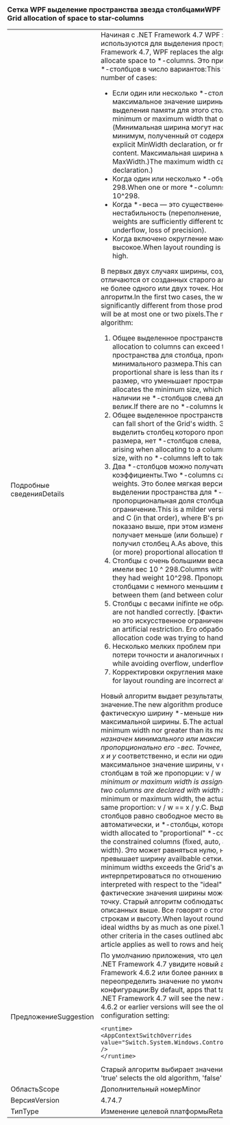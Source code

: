 ### <a name="wpf-grid-allocation-of-space-to-star-columns"></a><span data-ttu-id="314af-101">Сетка WPF выделение пространства звезда столбцами</span><span class="sxs-lookup"><span data-stu-id="314af-101">WPF Grid allocation of space to star-columns</span></span>

|   |   |
|---|---|
|<span data-ttu-id="314af-102">Подробные сведения</span><span class="sxs-lookup"><span data-stu-id="314af-102">Details</span></span>|<span data-ttu-id="314af-103">Начиная с .NET Framework 4.7 WPF заменяет алгоритм, <xref:System.Windows.Controls.Grid> используются для выделения пространства для \*-столбцов.</span><span class="sxs-lookup"><span data-stu-id="314af-103">Starting with the .NET Framework 4.7, WPF replaces the algorithm that <xref:System.Windows.Controls.Grid> uses to allocate space to \*-columns.</span></span> <span data-ttu-id="314af-104">Это приведет к изменению фактическую ширину назначен \*-столбцов в число вариантов:</span><span class="sxs-lookup"><span data-stu-id="314af-104">This will change the actual width assigned to \*-columns in a number of cases:</span></span><ul><li><span data-ttu-id="314af-105">Если один или несколько \*-столбец также использует минимальное или максимальное значение ширины, которая переопределяет пропорционально выделения памяти для этого столбца.</span><span class="sxs-lookup"><span data-stu-id="314af-105">When one or more \*-columns also have a minimum or maximum width that overrides the proportional allocation for that colum.</span></span> <span data-ttu-id="314af-106">(Минимальная ширина могут наследовать из явное объявление MinWidth или неявные минимум, полученный от содержимого столбца.</span><span class="sxs-lookup"><span data-stu-id="314af-106">(The minimum width can derive from an explicit MinWidth declaration, or from an implicit minimum obtained from the column's content.</span></span> <span data-ttu-id="314af-107">Максимальная ширина может определяться только явно, из объявления MaxWidth.)</span><span class="sxs-lookup"><span data-stu-id="314af-107">The maximum width can only be defined explicitly, from a MaxWidth declaration.)</span></span></li><li><span data-ttu-id="314af-108">Когда один или несколько *-объявить очень больших столбцов *-вес, больше 10 ^ 298.</span><span class="sxs-lookup"><span data-stu-id="314af-108">When one or more *-columns declare an extremely large *-weight, greater than 10^298.</span></span></li><li><span data-ttu-id="314af-109">Когда \*-веса — это существенно различающихся сталкиваться с плавающей запятой нестабильность (переполнение, потеря точности, потеря точности).</span><span class="sxs-lookup"><span data-stu-id="314af-109">When the \*-weights are sufficiently different to encounter floating-point instability (overflow, underflow, loss of precision).</span></span></li><li><span data-ttu-id="314af-110">Когда включено округление макета, а действующее значение DPI дисплея достаточно высокое.</span><span class="sxs-lookup"><span data-stu-id="314af-110">When layout rounding is enabled, and the effective display DPI is sufficiently high.</span></span></li></ul><span data-ttu-id="314af-111">В первых двух случаях ширины, созданные в новом алгоритме может быть значительно отличаются от созданных старого алгоритма; в последнем случае на отличие может быть не более одного или двух точек. Новый алгоритм устраняет несколько ошибок в старый алгоритм.</span><span class="sxs-lookup"><span data-stu-id="314af-111">In the first two cases, the widths produced by the new algorithm can be significantly different from those produced by the old algorithm; in the last case, the difference will be at most one or two pixels.The new algorithm fixes several bugs present in the old algorithm:</span></span><ol><li><span data-ttu-id="314af-112">Общее выделенное пространство для столбцов может превышать ширину сетки.</span><span class="sxs-lookup"><span data-stu-id="314af-112">Total allocation to columns can exceed the Grid's width.</span></span> <span data-ttu-id="314af-113">Это может произойти при выделении пространства для столбца, пропорциональная доля которого меньше его минимального размера.</span><span class="sxs-lookup"><span data-stu-id="314af-113">This can occur when allocating space to a column whose proportional share is less than its minimum size.</span></span> <span data-ttu-id="314af-114">Алгоритм выделяет минимальный размер, что уменьшает пространство, доступное для других столбцов.</span><span class="sxs-lookup"><span data-stu-id="314af-114">The algorithm allocates the minimum size, which decreases the space available to other columns.</span></span> <span data-ttu-id="314af-115">При наличии не \*-столбцов слева для выделения, общее выделение будет слишком велик.</span><span class="sxs-lookup"><span data-stu-id="314af-115">If there are no \*-columns left to allocate, the total allocation will be too large.</span></span></li><li><span data-ttu-id="314af-116">Общее выделенное пространство может быть меньше ширины сетки.</span><span class="sxs-lookup"><span data-stu-id="314af-116">Total allocation can fall short of the Grid's width.</span></span> <span data-ttu-id="314af-117">Это проблема двойного # 1, возникающие, если выделить столбец которого пропорциональную долю больше максимального размера, нет \*-столбцов слева, чтобы занять slack.</span><span class="sxs-lookup"><span data-stu-id="314af-117">This is the dual problem to #1, arising when allocating to a column whose proportional share is greater than its maximum size, with no \*-columns left to take up the slack.</span></span></li><li><span data-ttu-id="314af-118">Два *-столбцов можно получать распределения, не зависящее их *-весовые коэффициенты.</span><span class="sxs-lookup"><span data-stu-id="314af-118">Two *-columns can receive allocations not proportional to their *-weights.</span></span> <span data-ttu-id="314af-119">Это более мягкая версия первой или второй проблемы возникает при выделении пространства для \*-столбцов A, B и C (в таком порядке), когда пропорциональная доля столбца B нарушает его минимальное (или максимальное) ограничение.</span><span class="sxs-lookup"><span data-stu-id="314af-119">This is a milder version of #1/#2, arising when allocating to \*-columns A, B, and C (in that order), where B's proportional share violates its min (or max) constraint.</span></span> <span data-ttu-id="314af-120">Как показано выше, при этом изменяется место, доступное для столбца C, который получает меньше (или больше) пропорционально выделенного пространства, чем получил столбец A.</span><span class="sxs-lookup"><span data-stu-id="314af-120">As above, this changes the space available to column C, who gets less (or more) proportional allocation than A did,</span></span></li><li><span data-ttu-id="314af-121">Столбцы с очень большими весами (&gt; 10 ^ 298) обрабатываются как если бы они имели вес 10 ^ 298.</span><span class="sxs-lookup"><span data-stu-id="314af-121">Columns with extremely large weights (&gt; 10^298) are all treated as if they had weight 10^298.</span></span> <span data-ttu-id="314af-122">Пропорциональные различия между ними (и между столбцами с немного меньшим весом) не учитываются.</span><span class="sxs-lookup"><span data-stu-id="314af-122">Proportional differences between them (and between columns with slightly smaller weights) are not honored.</span></span></li><li><span data-ttu-id="314af-123">Столбцы с весами inifinte не обрабатываются правильно.</span><span class="sxs-lookup"><span data-stu-id="314af-123">Columns with inifinte weights are not handled correctly.</span></span> <span data-ttu-id="314af-124">[Фактически невозможно определить вес как бесконечный, но это искусственное ограничение.</span><span class="sxs-lookup"><span data-stu-id="314af-124">[Actually you can't set a weight to Infinity, but this is an artificial restriction.</span></span> <span data-ttu-id="314af-125">Его обработка кодом выделения была безуспешной.]</span><span class="sxs-lookup"><span data-stu-id="314af-125">The allocation code was trying to handle it, but doing a bad job.]</span></span></li><li><span data-ttu-id="314af-126">Несколько мелких проблем при предотвращении переполнения, нехватки данных, потери точности и аналогичных проблем с плавающей запятой.</span><span class="sxs-lookup"><span data-stu-id="314af-126">Several minor problems while avoiding overflow, underflow, loss of precision and similar floating-point issues.</span></span></li><li><span data-ttu-id="314af-127">Корректировки округления макета неверны при достаточно высоком DPI.</span><span class="sxs-lookup"><span data-stu-id="314af-127">Adjustments for layout rounding are incorrect at sufficiently high DPI.</span></span></li></ol><span data-ttu-id="314af-128">Новый алгоритм выдает результаты, которые соответствуют следующие условия: значение.</span><span class="sxs-lookup"><span data-stu-id="314af-128">The new algorithm produces results that meet the following criteria:A.</span></span> <span data-ttu-id="314af-129">Назначенные фактическую ширину \*-меньше никогда не его минимальную ширину и не больше максимальной ширины. Б.</span><span class="sxs-lookup"><span data-stu-id="314af-129">The actual width assigned to a \*-column is never less than its minimum width nor greater than its maximum width.B.</span></span> <span data-ttu-id="314af-130">Каждый <em>-столбец, который не назначен минимального или максимальную ширину назначен шириной пропорционально его <em>-вес. Точнее, если два столбца должны быть объявлены с ширина x</em> и y</em> соответственно, и если ни один из столбцов Получает минимальное или максимальное значение ширины, v фактические значения ширины и w, присвоенные столбцам в той же пропорции: v / w == x / y.C.</span><span class="sxs-lookup"><span data-stu-id="314af-130">Each <em>-column that is not assigned its minimum or maximum width is assigned a width proportional to its <em>-weight. To be precise, if two columns are declared with width x</em> and y</em> respectively, and if neither column receives its minimum or maximum width, the actual widths v and w assigned to the columns are in the same proportion: v / w == x / y.C.</span></span> <span data-ttu-id="314af-131">Выделенных общая ширина &quot;пропорционально&quot; *-столбцов равно свободное место выделив ограниченных столбцов (фиксированной, автоматически, и *-столбцы, которые выделяются их ширину min или max).</span><span class="sxs-lookup"><span data-stu-id="314af-131">The total width allocated to &quot;proportional&quot; *-columns is equal to the space available after allocating to the constrained columns (fixed, auto, and *-columns that are allocated their min or max width).</span></span> <span data-ttu-id="314af-132">Это может равняться нулю, например если сумма Минимальная ширина превышает ширину availbable сетки. Г.</span><span class="sxs-lookup"><span data-stu-id="314af-132">This might be zero, for instance if the sum of the minimum widths exceeds the Grid's availbable width.D.</span></span> <span data-ttu-id="314af-133">Эти инструкции должны интерпретироваться по отношению к &quot;идеальный&quot; макета.</span><span class="sxs-lookup"><span data-stu-id="314af-133">All these statements are to be interpreted with respect to the &quot;ideal&quot; layout.</span></span> <span data-ttu-id="314af-134">Если округление макета действует, фактические значения ширины может отличаться от идеальной Ширина по мере одну точку. Старый алгоритм соблюдаться (A), но не учитывает другим критериям, в случаях, описанных выше. Все говорят о столбцах и ширины в этой статье также применимо к строкам и высоту.</span><span class="sxs-lookup"><span data-stu-id="314af-134">When layout rounding is in effect, the actual widths can differ from the ideal widths by as much as one pixel.The old algorithm honored (A) but failed to honor the other criteria in the cases outlined above.Everything said about columns and widths in this article applies as well to rows and heights.</span></span>|
|<span data-ttu-id="314af-135">Предложение</span><span class="sxs-lookup"><span data-stu-id="314af-135">Suggestion</span></span>|<span data-ttu-id="314af-136">По умолчанию приложения, что целевой версии платформы .NET Framework, начиная с .NET Framework 4.7 увидите новый алгоритм при приложений, предназначенных для .NET Framework 4.6.2 или более ранних версий будут видеть старый алгоритм. Чтобы переопределить значение по умолчанию, используйте следующий параметр конфигурации:</span><span class="sxs-lookup"><span data-stu-id="314af-136">By default, apps that target versions of the .NET Framework starting with the .NET Framework 4.7 will see the new algorithm, while apps that target the .NET Framework 4.6.2 or earlier versions will see the old algorithm.To override the default, use the following configuration setting:</span></span><pre><code class="language-xml">&lt;runtime&gt;&#13;&#10;&lt;AppContextSwitchOverrides value=&quot;Switch.System.Windows.Controls.Grid.StarDefinitionsCanExceedAvailableSpace=true&quot; /&gt;&#13;&#10;&lt;/runtime&gt;&#13;&#10;</code></pre><span data-ttu-id="314af-137">Старый алгоритм выбирает значение 'true', 'false' выбирает новый алгоритм.</span><span class="sxs-lookup"><span data-stu-id="314af-137">The value 'true' selects the old algorithm, 'false' selects the new algorithm.</span></span>|
|<span data-ttu-id="314af-138">Область</span><span class="sxs-lookup"><span data-stu-id="314af-138">Scope</span></span>|<span data-ttu-id="314af-139">Дополнительный номер</span><span class="sxs-lookup"><span data-stu-id="314af-139">Minor</span></span>|
|<span data-ttu-id="314af-140">Версия</span><span class="sxs-lookup"><span data-stu-id="314af-140">Version</span></span>|<span data-ttu-id="314af-141">4.7</span><span class="sxs-lookup"><span data-stu-id="314af-141">4.7</span></span>|
|<span data-ttu-id="314af-142">Тип</span><span class="sxs-lookup"><span data-stu-id="314af-142">Type</span></span>|<span data-ttu-id="314af-143">Изменение целевой платформы</span><span class="sxs-lookup"><span data-stu-id="314af-143">Retargeting</span></span>|

